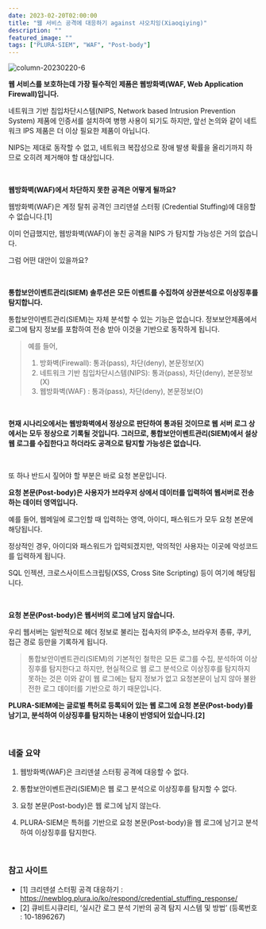 ```yaml
---
date: 2023-02-20T02:00:00
title: "웹 서비스 공격에 대응하기 against 샤오치잉(Xiaoqiying)"
description: ""
featured_image: ""
tags: ["PLURA-SIEM", "WAF", "Post-body"]
---
```


![column-20230220-6](https://github.com/user-attachments/assets/ec557af0-de13-4f7e-a253-b9f17f5b51ea)

**웹 서비스를 보호하는데 가장 필수적인 제품은 웹방화벽(WAF, Web Application Firewall)입니다.**

네트워크 기반 침입차단시스템(NIPS, Network based Intrusion Prevention System) 제품에 인증서를 설치하여 병행 사용이 되기도 하지만, 앞선 논의와 같이 네트워크 IPS 제품은 더 이상 필요한 제품이 아닙니다.

NIPS는 제대로 동작할 수 없고, 네트워크 복잡성으로 장애 발생 확률을 올리기까지 하므로 오히려 제거해야 할 대상입니다.

<br>

**웹방화벽(WAF)에서 차단하지 못한 공격은 어떻게 될까요?**

웹방화벽(WAF)은 계정 탈취 공격인 크리덴셜 스터핑 (Credential Stuffing)에 대응할 수 없습니다.[1]

이미 언급했지만, 웹방화벽(WAF)이 놓친 공격을 NIPS 가 탐지할 가능성은 거의 없습니다.

그럼 어떤 대안이 있을까요?

<br>

**통합보안이벤트관리(SIEM) 솔루션은 모든 이벤트를 수집하여 상관분석으로 이상징후를 탐지합니다.**

통합보안이벤트관리(SIEM)는 자체 분석할 수 있는 기능은 없습니다. 정보보안제품에서 로그에 탐지 정보를 포함하여 전송 받아 이것을 기반으로 동작하게 됩니다.

> 예를 들어,
> 1) 방화벽(Firewall): 통과(pass), 차단(deny), 본문정보(X)
> 2) 네트워크 기반 침입차단시스템(NIPS): 통과(pass), 차단(deny), 본문정보(X)
> 3) 웹방화벽(WAF) : 통과(pass), 차단(deny), 본문정보(O)

<br>

**현재 시나리오에서는 웹방화벽에서 정상으로 판단하여 통과된 것이므로 웹 서버 로그 상에서는 모두 정상으로 기록될 것입니다.
그러므로, 통합보안이벤트관리(SIEM)에서 설상 웹 로그를 수집한다고 하더라도 공격으로 탐지할 가능성은 없습니다.**

<br>

또 하나 반드시 짚어야 할 부분은 바로 요청 본문입니다.

**요청 본문(Post-body)은 사용자가 브라우저 상에서 데이터를 입력하여 웹서버로 전송하는 데이터 영역입니다.**

예를 들어, 웹메일에 로그인할 때 입력하는 영역, 아이디, 패스워드가 모두 요청 본문에 해당됩니다.

정상적인 경우, 아이디와 패스워드가 입력되겠지만, 악의적인 사용자는 이곳에 악성코드를 입력하게 됩니다.

SQL 인젝션, 크로스사이트스크립팅(XSS, Cross Site Scripting) 등이 여기에 해당됩니다.

<br>

**요청 본문(Post-body)은 웹서버의 로그에 남지 않습니다.**

우리 웹서버는 일반적으로 헤더 정보로 불리는 접속자의 IP주소, 브라우저 종류, 쿠키, 접근 경로 등만을 기록하게 됩니다.

> 통합보안이벤트관리(SIEM)의 기본적인 철학은 모든 로그를 수집, 분석하여 이상징후를 탐지한다고 하지만,
> 현실적으로 웹 로그 분석으로 이상징후를 탐지하지 못하는 것은 이와 같이 웹 로그에는 탐지 정보가 없고 요청본문이 남지 않아 불완전한 로그 데이터를 기반으로 하기 때문입니다.

**PLURA-SIEM에는 글로벌 특허로 등록되어 있는 웹 로그에 요청 본문(Post-body)를 남기고, 분석하여 이상징후를 탐지하는 내용이 반영되어 있습니다.[2]**

<br>

### 네줄 요약

1) 웹방화벽(WAF)은 크리덴셜 스터핑 공격에 대응할 수 없다.

2) 통합보안이벤트관리(SIEM)은 웹 로그 분석으로 이상징후를 탐지할 수 없다.

3) 요청 본문(Post-body)은 웹 로그에 남지 않는다.

4) PLURA-SIEM은 특허를 기반으로 요청 본문(Post-body)을 웹 로그에 남기고 분석하여 이상징후를 탐지한다.

<br>

### 참고 사이트
* [1] 크리덴셜 스터핑 공격 대응하기 : https://newblog.plura.io/ko/respond/credential_stuffing_response/
* [2] 큐비트시큐리티, ‘실시간 로그 분석 기반의 공격 탐지 시스템 및 방법’ (등록번호 : 10-1896267)
